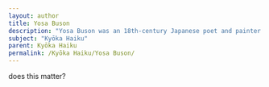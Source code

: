 ```yaml
---
layout: author
title: Yosa Buson
description: "Yosa Buson was an 18th-century Japanese poet and painter known for his mastery in both haiku and kyōka. His poetry often features rich imagery of the natural world and detailed descriptions of landscapes, blending visual art with poetic expression."
subject: "Kyōka Haiku"
parent: Kyōka Haiku
permalink: /Kyōka Haiku/Yosa Buson/
---
```


does this matter?
